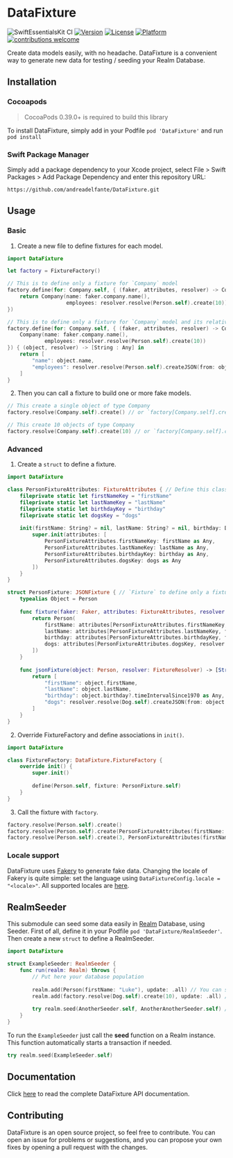 # DataFixture

![SwiftEssentialsKit CI](https://github.com/andreadelfante/DataFixture/workflows/DataFixture%20CI/badge.svg)
[![Version](https://img.shields.io/cocoapods/v/DataFixture.svg?style=flat)](https://cocoapods.org/pods/DataFixture)
[![License](https://img.shields.io/cocoapods/l/DataFixture.svg?style=flat)](https://cocoapods.org/pods/DataFixture)
[![Platform](https://img.shields.io/cocoapods/p/DataFixture.svg?style=flat)](https://cocoapods.org/pods/DataFixture)
[![contributions welcome](https://img.shields.io/badge/contributions-welcome-brightgreen.svg?style=flat)](https://github.com/dwyl/esta/issues)

Create data models easily, with no headache. DataFixture is a convenient way to generate new data for testing / seeding your Realm Database.

## Installation
### Cocoapods
> CocoaPods 0.39.0+ is required to build this library

To install DataFixture, simply add in your Podfile `pod 'DataFixture'` and run `pod install`

### Swift Package Manager

Simply add a package dependency to your Xcode project, select File > Swift Packages > Add Package Dependency and enter
this repository URL:
```
https://github.com/andreadelfante/DataFixture.git
```

## Usage
### Basic
1. Create a new file to define fixtures for each model.
```swift
import DataFixture

let factory = FixtureFactory()

// This is to define only a fixture for `Company` model
factory.define(for: Company.self, { (faker, attributes, resolver) -> Company in
    return Company(name: faker.company.name(),
                   employees: resolver.resolve(Person.self).create(10))
})

// This is to define only a fixture for `Company` model and its relative JSON Object, useful to fake network JSON responses.
factory.define(for: Company.self, { (faker, attributes, resolver) -> Company in
    Company(name: faker.company.name(),
            employees: resolver.resolve(Person.self).create(10))
}) { (object, resolver) -> [String : Any] in
    return [
        "name": object.name,
        "employees": resolver.resolve(Person.self).createJSON(from: object.employees)
    ]
}
```

2. Then you can call a fixture to build one or more fake models.
```swift
// This create a single object of type Company
factory.resolve(Company.self).create() // or `factory[Company.self].create()`

// This create 10 objects of type Company
factory.resolve(Company.self).create(10) // or `factory[Company.self].create(10)`
```

### Advanced
1. Create a `struct` to define a fixture.
```swift
import DataFixture

class PersonFixtureAttributes: FixtureAttributes { // Define this class if you want to override fields without guessing keys
    fileprivate static let firstNameKey = "firstName"
    fileprivate static let lastNameKey = "lastName"
    fileprivate static let birthdayKey = "birthday"
    fileprivate static let dogsKey = "dogs"
    
    init(firstName: String? = nil, lastName: String? = nil, birthday: Date? = nil, dogs: [Dog]? = nil) {
        super.init(attributes: [
            PersonFixtureAttributes.firstNameKey: firstName as Any,
            PersonFixtureAttributes.lastNameKey: lastName as Any,
            PersonFixtureAttributes.birthdayKey: birthday as Any,
            PersonFixtureAttributes.dogsKey: dogs as Any
        ])
    }
}

struct PersonFixture: JSONFixture { // `Fixture` to define only a fixture model. For fixtured JSONObject you must use `JSONFixture`.
    typealias Object = Person
    
    func fixture(faker: Faker, attributes: FixtureAttributes, resolver: FixtureResolver) -> Person {
        return Person(
            firstName: attributes[PersonFixtureAttributes.firstNameKey, faker.name.firstName()],
            lastName: attributes[PersonFixtureAttributes.lastNameKey, faker.name.lastName()],
            birthday: attributes[PersonFixtureAttributes.birthdayKey, faker.date.forward(10)],
            dogs: attributes[PersonFixtureAttributes.dogsKey, resolver.resolve(Dog.self).create(10)]
        ])
    }
    
    func jsonFixture(object: Person, resolver: FixtureResolver) -> [String : Any] {
        return [
            "firstName": object.firstName,
            "lastName": object.lastName,
            "birthday": object.birthday?.timeIntervalSince1970 as Any,
            "dogs": resolver.resolve(Dog.self).createJSON(from: object.dogs)
        ]
    }
}
```

2. Override FixtureFactory and define associations in `init()`.
```swift
import DataFixture

class FixtureFactory: DataFixture.FixtureFactory {
    override init() {
        super.init()
        
        define(Person.self, fixture: PersonFixture.self)
    }
}
```

3. Call the fixture with `factory`.
```swift
factory.resolve(Person.self).create()
factory.resolve(Person.self).create(PersonFixtureAttributes(firstName: "Luke")) // Create a person with firstName = Luke
factory.resolve(Person.self).create(3, PersonFixtureAttributes(firstName: "Luke")) // Create 3 persons with firstName = Luke
```

### Locale support
DataFixture uses [Fakery](https://github.com/vadymmarkov/Fakery) to generate fake data. Changing the locale of Fakery is quite simple: set the language using `DataFixtureConfig.locale = "<locale>"`. All supported locales are [here](https://github.com/vadymmarkov/Fakery/tree/master/Resources/Locales).

## RealmSeeder
This submodule can seed some data easily in [Realm](https://github.com/realm/realm-cocoa) Database, using Seeder.
First of all, define it in your Podfile `pod 'DataFixture/RealmSeeder'`. Then create a new `struct` to define a RealmSeeder.
```swift
import DataFixture

struct ExampleSeeder: RealmSeeder {
    func run(realm: Realm) throws {
        // Put here your database population
        
        realm.add(Person(firstName: "Luke"), update: .all) // You can simply create an object and then add in Realm instance.
        realm.add(factory.resolve(Dog.self).create(10), update: .all) // You can easily create 10 fake dogs and then add in Realm instance.
        
        try realm.seed(AnotherSeeder.self, AnotherAnotherSeeder.self) // To call another seed, please use this function to automatic handling transactions.
    }
}
```

To run the `ExampleSeeder` just call the **seed** function on a Realm instance. This function automatically starts a transaction if needed.
```swift
try realm.seed(ExampleSeeder.self)
```

## Documentation
Click [here](https://andreadelfante.github.io/DataFixture/index.html) to read the complete DataFixture API documentation.

## Contributing
DataFixture is an open source project, so feel free to contribute.
You can open an issue for problems or suggestions, and you can propose your own fixes by opening a pull request with the changes.
